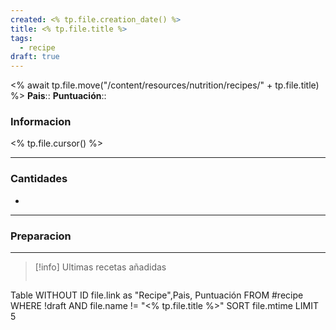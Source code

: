 ```yaml
---
created: <% tp.file.creation_date() %>
title: <% tp.file.title %>
tags:
  - recipe
draft: true
---
```

<% await tp.file.move("/content/resources/nutrition/recipes/" + tp.file.title) %>
**Pais**:: 
**Puntuación**:: 
### Informacion

<% tp.file.cursor() %>

---
### Cantidades
- 
---
### Preparacion

---
 > [!info] Ultimas recetas añadidas
>```dataview
Table WITHOUT ID  file.link as "Recipe",Pais, Puntuación FROM #recipe WHERE !draft AND file.name != "<% tp.file.title %>" SORT file.mtime LIMIT 5 
>```



